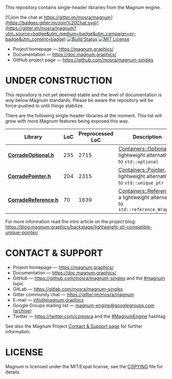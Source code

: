 This repository contains single-header libraries from the Magnum engine.

[![Join the chat at https://gitter.im/mosra/magnum](https://badges.gitter.im/Join%20Chat.svg)](https://gitter.im/mosra/magnum?utm_source=badge&utm_medium=badge&utm_campaign=pr-badge&utm_content=badge)
[![Build Status](https://travis-ci.org/mosra/magnum-singles.svg?branch=master)](https://travis-ci.org/mosra/magnum-singles)
[![MIT License](https://img.shields.io/badge/license-MIT-green.svg)](https://opensource.org/licenses/MIT)

-   Project homepage — https://magnum.graphics/
-   Documentation — https://doc.magnum.graphics/
-   GitHub project page — https://github.com/mosra/magnum-singles

UNDER CONSTRUCTION
==================

This repository is not yet deemed stable and the level of documentation is
*way* below Magnum standards. Please be aware the repository will be
force-pushed to until things stabilize.

There are the following single-header libraries at the moment. This list will
grow with more Magnum features being exposed this way.

Library         | LoC | Preprocessed LoC | Description
--------------- | --- | ---------------- | -------------------
**[CorradeOptional.h](CorradeOptional.h)** | 235 | 2715 | [Containers::Optional](https://doc.magnum.graphics/corrade/classCorrade_1_1Containers_1_1Optional.html), a lightweight alternative to `std::optional`
**[CorradePointer.h](CorradePointer.h)** | 204 | 2315 | [Containers::Pointer](https://doc.magnum.graphics/corrade/classCorrade_1_1Containers_1_1Pointer.html), a lightweight alternative to `std::unique_ptr`
**[CorradeReference.h](CorradeReference.h)** | 70 | 1639 | [Containers::Reference](https://doc.magnum.graphics/corrade/classCorrade_1_1Containers_1_1Reference.html), a lightweight alternative to `std::reference_Wrapper`

For more information read the intro article on the project blog: https://blog.magnum.graphics/backstage/lightweight-stl-compatible-unique-pointer/

CONTACT & SUPPORT
=================

-   Project homepage — https://magnum.graphics/
-   Documentation — https://doc.magnum.graphics/
-   GitHub — https://github.com/mosra/magnum-singles and the
    [#magnum](https://github.com/topics/magnum) topic
-   GitLab — https://gitlab.com/mosra/magnum-singles
-   Gitter community chat — https://gitter.im/mosra/magnum
-   E-mail — info@magnum.graphics
-   Google Groups mailing list — magnum-engine@googlegroups.com
    ([archive](https://groups.google.com/forum/#!forum/magnum-engine))
-   Twitter — https://twitter.com/czmosra and the
    [#MagnumEngine](https://twitter.com/hashtag/MagnumEngine) hashtag

See also the Magnum Project [Contact & Support page](https://magnum.graphics/contact/)
for further information.

LICENSE
=======

Magnum is licensed under the MIT/Expat license, see the [COPYING](COPYING) file
for details.

